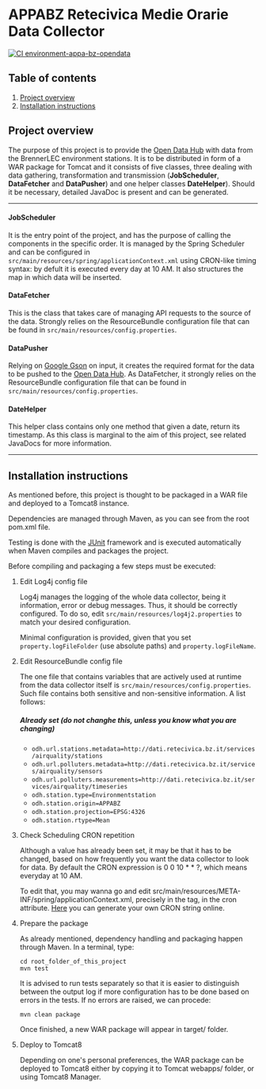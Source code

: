# APPABZ Retecivica Medie Orarie Data Collector

[![CI environment-appa-bz-opendata](https://github.com/noi-techpark/bdp-commons/actions/workflows/ci-environment-appa-bz-opendata.yml/badge.svg)](https://github.com/noi-techpark/bdp-commons/actions/workflows/ci-environment-appa-bz-opendata.yml)

## Table of contents

1. [Project overview](#Project-overview)
2. [Installation instructions](#Installation-instructions)


## Project overview

The purpose of this project is to provide the [Open Data Hub](https://github.com/idm-suedtirol/bdp-core) with data from the BrennerLEC environment stations.
It is to be distributed in form of a WAR package for Tomcat and it consists of five classes, three dealing with data gathering, transformation and transmission (**JobScheduler**, **DataFetcher** and **DataPusher**) and one helper classes **DateHelper**). Should it be necessary, detailed JavaDoc is present and can be generated.

---

#### JobScheduler

It is the entry point of the project, and has the purpose of calling the components in the specific order. It is managed by the Spring Scheduler and can be configured in `src/main/resources/spring/applicationContext.xml` using CRON-like timing syntax: by defult it is executed every day at 10 AM.
It also structures the map in which data will be inserted.

#### DataFetcher

This is the class that takes care of managing API requests to the source of the data. Strongly relies on the ResourceBundle configuration file that can be found in `src/main/resources/config.properties`.

#### DataPusher

Relying on [Google Gson](https://github.com/google/gson) on input, it creates the required format for the data to be pushed to the [Open Data Hub](https://github.com/idm-suedtirol/bdp-core). As DataFetcher, it strongly relies on the ResourceBundle configuration file that can be found in `src/main/resources/config.properties`.

#### DateHelper

This helper class contains only one method that given a date, return its timestamp. As this class is marginal to the aim of this project, see related JavaDocs for more information.


---

## Installation instructions

As mentioned before, this project is thought to be packaged in a WAR file and deployed to a Tomcat8 instance.

Dependencies are managed through Maven, as you can see from the root pom.xml file.

Testing is done with the [JUnit](https://junit.org/junit4/) framework and is executed automatically when Maven compiles and packages the project.

Before compiling and packaging a few steps must be executed:


1. Edit Log4j config file

	Log4j manages the logging of the whole data collector, being it information, error or debug messages. Thus, it should be correctly configured. To do so, edit `src/main/resources/log4j2.properties` to match your desired configuration.

    Minimal configuration is provided, given that you set `property.logFileFolder` (use absolute paths) and `property.logFileName`.

2. Edit ResourceBundle config file

	The one file that contains variables that are actively used at runtime from the data collector itself is `src/main/resources/config.properties`. Such file contains both sensitive and non-sensitive information. A list follows:

    ##### Already set (do not changhe this, unless you know what you are changing)
    - `odh.url.stations.metadata=http://dati.retecivica.bz.it/services/airquality/stations`
    - `odh.url.polluters.metadata=http://dati.retecivica.bz.it/services/airquality/sensors`
    - `odh.url.polluters.measurements=http://dati.retecivica.bz.it/services/airquality/timeseries`
    - `odh.station.type=Environmentstation`
    - `odh.station.origin=APPABZ`
    - `odh.station.projection=EPSG:4326`
    - `odh.station.rtype=Mean`
    
3. Check Scheduling CRON repetition

    Although a value has already been set, it may be that it has to be changed, based on how frequently you want the data collector to look for data. By default the CRON expression is 0 0 10 * * ?, which means everyday at 10 AM.

    To edit that, you may wanna go and edit src/main/resources/META-INF/spring/applicationContext.xml, precisely in the <task-scheduled> tag, in the cron attribute. [Here](https://www.freeformatter.com/cron-expression-generator-quartz.html) you can generate your own CRON string online.


4. Prepare the package

    As already mentioned, dependency handling and packaging happen through Maven. In a terminal, type:
    
    ```
    cd root_folder_of_this_project
    mvn test
    ```
    
    It is advised to run tests separately so that it is easier to distinguish between the output log if more configuration has to be done based on errors in the tests. If no errors are raised, we can procede:
    
    ```
    mvn clean package
    ```
    
    Once finished, a new WAR package will appear in target/ folder.


5. Deploy to Tomcat8

    Depending on one's personal preferences, the WAR package can be deployed to Tomcat8 either by copying it to Tomcat webapps/ folder, or using Tomcat8 Manager.
    
